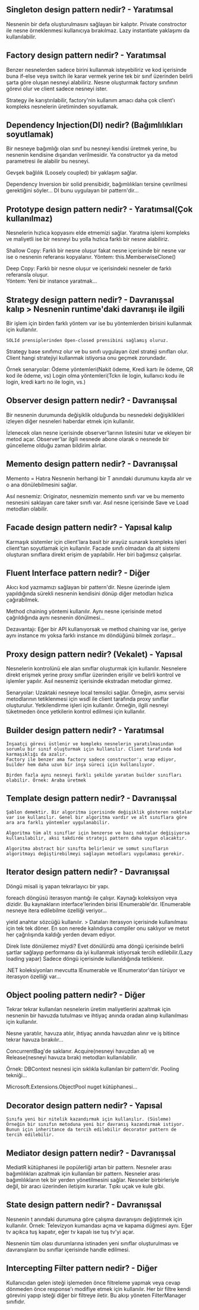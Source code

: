 	
Singleton design pattern nedir? - Yaratımsal
-----------------------------------------------

   Nesnenin bir defa oluşturulmasını sağlayan bir kalıptır. Private constroctor ile nesne örneklenmesi kullanıcıya bırakılmaz. Lazy instantiate yaklaşımı da kullanılabilir.
   
   
Factory design pattern nedir? - Yaratımsal
-----------------------------------------------
 
   Benzer nesnelerden sadece birini kullanmak isteyebiliriz ve kod içerisinde buna if-else veya switch ile karar vermek yerine tek bir sınıf üzerinden belirli şarta göre
   oluşan nesneyi alabiliriz. Nesne oluşturmak factory sınıfının görevi olur ve client sadece nesneyi ister.
	
   Strategy ile karıştırılabilir, factory'nin kullanım amacı daha çok client'ı kompleks nesnelerin üretiminden soyutlamak.
	

Dependency Injection(DI) nedir? (Bağımlılıkları soyutlamak)
--------------------------------------------------------------

   Bir nesneye bağımlığı olan sınıf bu nesneyi kendisi üretmek yerine, bu nesnenin kendisine dışarıdan verilmesidir. Ya constructor ya da metod parametresi ile alabilir bu nesneyi.
   
   Gevşek bağlılık (Loosely coupled) bir yaklaşım sağlar.
   
   Dependency Inversion bir solid prensibidir, bağımlılıkları tersine çevrilmesi gerektiğini söyler... DI bunu uygulayan bir pattern'dir...
   
   
Prototype design pattern nedir? - Yaratımsal(Çok kullanılmaz)
-----------------------------------------------------------------

Nesnelerin hızlıca kopyasını elde etmemizi sağlar. Yaratma işlemi kompleks ve maliyetli ise bir nesneyi bu yolla hızlıca farklı bir nesne alabiliriz.

Shallow Copy: Farklı bir nesne oluşur fakat nesne içerisinde bir nesne var ise o nesnenin referansı kopyalanır.
				Yöntem: this.MemberwiseClone()
				
Deep Copy:    Farklı bir nesne oluşur ve içerisindeki nesneler de farklı referansla oluşur.  
			   Yöntem: Yeni bir instance yaratmak...	
	

Strategy design pattern nedir? - Davranışsal kalıp > Nesnenin runtime'daki davranışı ile ilgili
--------------------------------------------------------------------------------------------------

Bir işlem için birden farklı yöntem var ise bu yöntemlerden birisini kullanmak için kullanılır.

    SOLId prensiplerinden Open-closed prensibini sağlamış oluruz.

Strategy base sınıfımız olur ve bu sınıfı uygulayan özel strateji sınıfları olur. Client hangi stratejiyi kullanmak istiyorsa onu geçmek zorundadır.

Örnek senaryolar: Ödeme yöntemleri(Nakit ödeme, Kredi kartı ile ödeme, QR kod ile ödeme, vs)
                   Login olma yöntemleri(Tckn ile login, kullanıcı kodu ile login, kredi kartı no ile login, vs.)
	
	
	

Observer design pattern nedir? - Davranışsal
-----------------------------------------------

   Bir nesnenin durumunda değişiklik olduğunda bu nesnedeki değişiklikleri izleyen diğer nesneleri haberdar etmek için kullanılır.
   
   İzlenecek olan nesne içerisinde observer'larının listesini tutar ve ekleyen bir metod açar. Observer'lar ilgili nesnede abone olarak o nesnede bir güncelleme olduğu zaman
	bildirim alırlar.
	
	
Memento design pattern nedir? - Davranışsal
----------------------------------------------

   Memento = Hatıra
   Nesnenin herhangi bir T anındaki durumunu kayda alır ve o ana dönülebilmesini sağlar.
   
   Asıl nesnemiz: Originator, nesnemizin memento sınıfı var ve bu memento nesnesini saklayan care taker sınıfı var. 
	Asıl nesne içerisinde Save ve Load metodları olabilir.
	
	

Facade design pattern nedir? - Yapısal kalıp
------------------------------------------------

Karmaşık sistemler için client'lara basit bir arayüz sunarak kompleks işleri client'tan soyutlamak için kullanılır.
Facade sınıfı olmadan da alt sistemi oluşturan sınıflara direkt erişim de yapılabilir. Her biri bağımsız çalışırlar.

Fluent Interface pattern nedir? - Diğer
--------------------------------------------
Akıcı kod yazmamızı sağlayan bir pattern'dir. Nesne üzerinde işlem yapıldığında sürekli nesnenin kendisini dönüp diğer metodları hızlıca çağırabilmek.

Method chaining yöntemi kullanılır. Aynı nesne içerisinde metod çağrıldığında aynı nesnenin dönülmesi...

Dezavantajı: Eğer bir API kullanıyorsak ve method chaining var ise, geriye aynı instance mı yoksa farklı instance mı döndüğünü bilmek zorlaşır...

Proxy design pattern nedir? (Vekalet) - Yapısal
---------------------------------------------------

Nesnelerin kontrolünü ele alan sınıflar oluşturmak için kullanılır. Nesnelere direkt erişmek yerine proxy sınıflar üzerinden erişilir ve belirli kontrol ve işlemler yapılır.
Asıl nesnemiz içerisinde ekstradan metodlar girmez.

Senaryolar:
	Uzaktaki nesneye local temsilci sağlar. Örneğin, asmx servisi metodlarının tetiklenmesi için wsdl ile client tarafında proxy sınıflar oluşturulur.
	Yetkilendirme işleri için kullanılır. Örneğin, ilgili nesneyi tüketmeden önce yetkilerin kontrol edilmesi için kullanılır.

Builder design pattern nedir?  - Yaratımsal
------------------------------------------------

	İnşaatçi görevi üstlenir ve kompleks nesnelerin yaratılmasından sorumlu bir sınıf oluşturmak için kullanılır. Client tarafında kod karmaşıklığı da azalır.
	Factory ile benzer ama factory sadece constructor'ı wrap ediyor, builder hem daha uzun bir inşa süreci için kullanılıyor.
	
	Birden fazla aynı nesneyi farklı şekilde yaratan builder sınıfları olabilir. Örnek: Araba üretmek
	
	

Template design pattern nedir? - Davranışsal
------------------------------------------------

    Şablon demektir. Bir algoritma içerisinde değişiklik gösteren noktalar var ise kullanılır. Genel bir algoritma vardır ve alt sınıflara göre ara ara farklı yöntemler uygulanabilir.
	
	Algoritma tüm alt sınıflar için benzerse ve bazı noktalar değişiyorsa kullanılabilir, aksi takdirde strateji pattern daha uygun olacaktır.
	
	Algoritma abstract bir sınıfta belirlenir ve somut sınıfların algoritmayı değiştirebilmeyi sağlayan metodları uygulaması gerekir.
	
	

Iterator design pattern nedir? - Davranışsal
------------------------------------------------

   Döngü misali iş yapan tekrarlayıcı bir yapı.

   foreach döngüsü iterasyon mantığı ile çalışır. Kaynağı koleksiyon veya dizidir. Bu kaynakların interface'lerinden birisi IEnumerable'dır.
    IEnumerable nesneye itera edilebilme özelliği veriyor...
	
yield anahtar sözcüğü kullanılır. > Dataları iterasyon içerisinde kullanılması için tek tek döner. En son nerede kalındıysa compiler onu saklıyor ve metot her çağrılışında
 kaldığı yerden devam ediyor.
 
Direk liste dönülemez miydi? Evet dönülürdü ama döngü içerisinde belirli şartlar sağlayıp performansı da iyi kullanmak istiyorsak tercih edilebilir.(Lazy loading yapar)
  Sadece döngü içerisinde kullanıldığında tetiklenir.
  
.NET koleksiyonları mevcutta IEnumerable ve IEnumerator'dan türüyor ve iterasyon özelliği var...
	
	
Object pooling pattern nedir? - Diğer
------------------------------------------
 Tekrar tekrar kullanılan nesnelerin üretim maliyetlerini azaltmak için nesnenin bir havuzda tutulması ve ihtiyaç anında oradan alınıp kullanılması için kullanılır.
 
 
 Nesne yaratılır, havuza atılır, ihtiyaç anında havuzdan alınır ve iş bitince tekrar havuza bırakılır...
 
 ConcurrentBag'de saklanır. Acquire(nesneyi havuzdan al) ve Release(nesneyi havuza bırak) metodları kullanılabilir.
 
 Örnek: DBContext nesnesi için sıklıkla kullanılan bir pattern'dir. Pooling tekniği...
 
 Microsoft.Extensions.ObjectPool nuget kütüphanesi... 
	 
	 
Decorator design pattern nedir? - Yapısal
---------------------------------------------

    Sınıfa yeni bir nitelik kazandırmak için kullanılır. (Süsleme)
	Örneğin bir sınıfın metoduna yeni bir davranış kazandırmak istiyor. Bunun için inheritance da tercih edilebilir decorator pattern de tercih edilebilir.
	
	
	 
	
Mediator design pattern nedir? - Davranışsal
------------------------------------------------

MediatR kütüphanesi ile popülerliği artan bir pattern.
Nesneler arası bağımlılıkları azaltmak için kullanılan bir pattern. Nesneler arası bağımlılıkların tek bir yerden yönetilmesini sağlar.
	Nesneler birbirleriyle değil, bir aracı üzerinden iletişim kurarlar. Tıpkı uçak ve kule gibi.
	
State design pattern nedir? - Davranışsal
----------------------------------------------

Nesnenin t anındaki durumuna göre çalışma davranışını değiştirmek için kullanılır.
Örnek: Televizyon kumandası açma ve kapama düğmesi aynı. Eğer tv açıkca tuş kapatır, eğer tv kapalı ise tuş tv'yi açar.

Nesnenin tüm olası durumlarına istinaden yeni sınıflar oluşturulması ve davranışların bu sınıflar içerisinde handle edilmesi.

Intercepting Filter pattern nedir? - Diğer
-----------------------------------------------

Kullanıcıdan gelen isteği işlemeden önce filtreleme yapmak veya cevap dönmeden önce response'ı modifiye etmek için kullanılır.
Her bir filtre kendi görevini yapıp isteği diğer bir filtreye iletir. Bu akışı yöneten FilterManager sınıfıdır.
	
	
